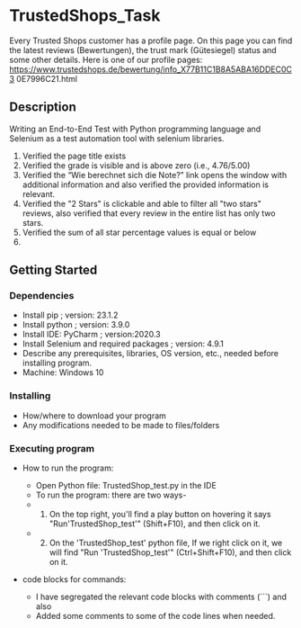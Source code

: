 # TrustedShops_Task
Every Trusted Shops customer has a profile page. On this page you can find the 
latest reviews (Bewertungen), the trust mark (Gütesiegel) status and some other 
details.
Here is one of our profile 
pages: https://www.trustedshops.de/bewertung/info_X77B11C1B8A5ABA16DDEC0C3
0E7996C21.html

## Description

Writing an End-to-End Test with Python programming language and Selenium as a test automation tool with selenium libraries.

1. Verified the page title exists
2. Verified the grade is visible and is above zero (i.e., 4.76/5.00)
3. Verified the “Wie berechnet sich die Note?” link opens the window with 
additional information and also verified the provided information is relevant.
4. Verified the "2 Stars" is clickable and able to filter all "two stars" reviews, also verified that every review in 
the entire list has only two stars.
5. Verified the sum of all star percentage values is equal or below 
100.
## Getting Started

### Dependencies

* Install pip ; version: 23.1.2
* Install python ; version: 3.9.0
* Install IDE: PyCharm ; version:2020.3 
* Install Selenium and required packages ; version: 4.9.1
* Describe any prerequisites, libraries, OS version, etc., needed before installing program.
* Machine: Windows 10

### Installing

* How/where to download your program
* Any modifications needed to be made to files/folders

### Executing program

* How to run the program: 
  - Open Python file: TrustedShop_test.py in the IDE
  - To run the program: there are two ways-
  -   1) On the top right, you'll find a play button on hovering it says "Run'TrustedShop_test'" (Shift+F10), and then click on it.
  -   2) On the 'TrustedShop_test' python file, If we right click on it, we will find "Run 'TrustedShop_test'" (Ctrl+Shift+F10), and then click on it.

* code blocks for commands: 
  - I have segregated the relevant code blocks with comments (```) and also
  - Added some comments to some of the code lines when needed.









